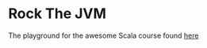# Rock The JVM

The playground for the awesome Scala course found [here](https://www.udemy.com/course/rock-the-jvm-scala-for-beginner)

